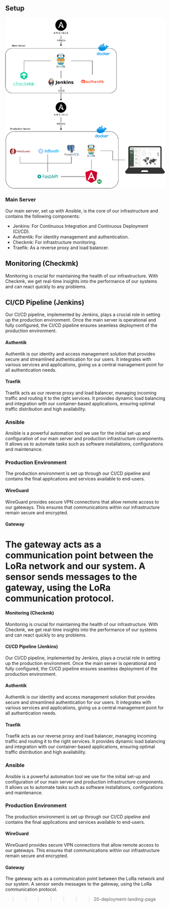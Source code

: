## Setup 
![Schema](deployment-schema.png)

### Main Server
Our main server, set up with Ansible, is the core of our infrastructure and contains the following components:

- Jenkins: For Continuous Integration and Continuous Deployment (CI/CD).
- Authentik: For identity management and authentication.
- Checkmk: For infrastructure monitoring.
- Traefik: As a reverse proxy and load balancer.

## Monitoring (Checkmk)

Monitoring is crucial for maintaining the health of our infrastructure. With Checkmk, we get real-time insights into the performance of our systems and can react quickly to any problems.

## CI/CD Pipeline (Jenkins)

Our CI/CD pipeline, implemented by Jenkins, plays a crucial role in setting up the production environment. Once the main server is operational and fully configured, the CI/CD pipeline ensures seamless deployment of the production environment.

#### Authentik

Authentik is our identity and access management solution that provides secure and streamlined authentication for our users. It integrates with various services and applications, giving us a central management point for all authentication needs.

#### Traefik

Traefik acts as our reverse proxy and load balancer, managing incoming traffic and routing it to the right services. It provides dynamic load balancing and integration with our container-based applications, ensuring optimal traffic distribution and high availability.

### Ansible

Ansible is a powerful automation tool we use for the initial set-up and configuration of our main server and production infrastructure components. It allows us to automate tasks such as software installations, configurations and maintenance.

### Production Environment

The production environment is set up through our CI/CD pipeline and contains the final applications and services available to end-users.

#### WireGuard

WireGuard provides secure VPN connections that allow remote access to our gateways. This ensures that communications within our infrastructure remain secure and encrypted.

#### Gateway

The gateway acts as a communication point between the LoRa network and our system. A sensor sends messages to the gateway, using the LoRa communication protocol.
=======

#### Monitoring (Checkmk)
Monitoring is crucial for maintaining the health of our infrastructure. With Checkmk, we get real-time insights into the performance of our systems and can react quickly to any problems.

#### CI/CD Pipeline (Jenkins)
Our CI/CD pipeline, implemented by Jenkins, plays a crucial role in setting up the production environment. Once the main server is operational and fully configured, the CI/CD pipeline ensures seamless deployment of the production environment.

#### Authentik
Authentik is our identity and access management solution that provides secure and streamlined authentication for our users. It integrates with various services and applications, giving us a central management point for all authentication needs.

#### Traefik
Traefik acts as our reverse proxy and load balancer, managing incoming traffic and routing it to the right services. It provides dynamic load balancing and integration with our container-based applications, ensuring optimal traffic distribution and high availability.


### Ansible
Ansible is a powerful automation tool we use for the initial set-up and configuration of our main server and production infrastructure components. It allows us to automate tasks such as software installations, configurations and maintenance.
### Production Environment
The production environment is set up through our CI/CD pipeline and contains the final applications and services available to end-users. 

#### WireGuard
WireGuard provides secure VPN connections that allow remote access to our gateways. This ensures that communications within our infrastructure remain secure and encrypted.

#### Gateway
The gateway acts as a communication point between the LoRa network and our system. A sensor sends messages to the gateway, using the LoRa communication protocol.


>>>>>>> 20-deployment-landing-page
